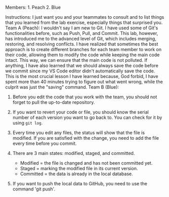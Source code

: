 Members:
    1. Peach
    2. Blue

Instructions:
	I just want you and your teammates to consult and to list things that you learned from the lab exercise, especially things that surprised you.
Team A (Peach):
I wouldn't say I am new to Git. I have used some of Git's functionalities before, such as Push, Pull, and Commit. This lab, however, has introduced me to the advanced level of Git, which includes merging, restoring, and resolving conflicts. I have realized that sometimes the best approach is to create different branches for each team member to work on their code, allowing them to modify the code while keeping the main code intact. This way, we can ensure that the main code is not polluted. If anything, I have also learned that we should always save the code before we commit since my VS Code editor didn't automatically save the code. This is the most crucial lesson I have learned because, God forbid, I have spent more than 40 minutes trying to figure out what went wrong, while the culprit was just the "saving" command.
Team B (Blue):

1. Before you edit the code that you work with the team, you should not forget to pull the up-to-date repository.

2. If you want to revert your code or file, you should know the serial number of each version you want to go back to. You can check for it by using `git log`.

3. Every time you edit any files, the status will show that the file is modified. If you are satisfied with the change, you need to add the file every time before you commit.

4. There are 3 main states: modified, staged, and committed.
   - Modified = the file is changed and has not been committed yet.
   - Staged = marking the modified file in its current version.
   - Committed = the data is already in the local database.

5. If you want to push the local data to GitHub, you need to use the command 'git push'.
